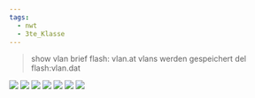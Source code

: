```yaml
---
tags:
  - nwt
  - 3te_Klasse
---
```

> show vlan brief
> flash: vlan.at vlans werden gespeichert 
> del flash:vlan.dat

![](vlan%20definition.excalidraw.svg)
![](Types%20of%20Vlans.excalidraw.svg)
![](Trunks.excalidraw.svg)
![](Vlan%20Ranges%20on%20Catalyst%20Switches.excalidraw.svg)
![](vlan%20commands.excalidraw.svg)
![](Troubleshoot%20Inter-VLAN%20Routing.excalidraw.svg)
![](inter-VLAN-Routing.excalidraw.svg)